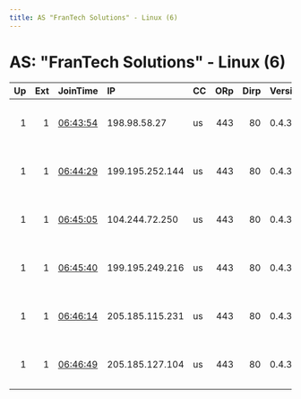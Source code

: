 ```yaml
---
title: AS "FranTech Solutions" - Linux (6)
---
```


# AS: "FranTech Solutions" - Linux (6)

|   Up |   Ext | JoinTime                                                                                            | IP              | CC   |   ORp |   Dirp | Version   | Contact                   | Nickname   |   eFamMembers |
|-----:|------:|:----------------------------------------------------------------------------------------------------|:----------------|:-----|------:|-------:|:----------|:--------------------------|:-----------|--------------:|
|    1 |     1 | [06:43:54](https://metrics.torproject.org/rs.html#details/9A657A6A7AE8A5517A4ADA1C43B8EA1DCA18CD2F) | 198.98.58.27    | us   |   443 |     80 | 0.4.3.6   | vilesx dot link at proton | torexit01  |             6 |
|    1 |     1 | [06:44:29](https://metrics.torproject.org/rs.html#details/BAA179DDA1EE94B6E024F3B72AF385F8EEBD2DE5) | 199.195.252.144 | us   |   443 |     80 | 0.4.3.6   | vilesx dot link at proton | torexit02  |             6 |
|    1 |     1 | [06:45:05](https://metrics.torproject.org/rs.html#details/373583775656C74103CCD500DD9B5C56D2569083) | 104.244.72.250  | us   |   443 |     80 | 0.4.3.6   | vilesx dot link at proton | torexit03  |             6 |
|    1 |     1 | [06:45:40](https://metrics.torproject.org/rs.html#details/C1DD80195DD19F793BBB0CB7B7CA61B00890C11B) | 199.195.249.216 | us   |   443 |     80 | 0.4.3.6   | vilesx dot link at proton | torexit04  |             6 |
|    1 |     1 | [06:46:14](https://metrics.torproject.org/rs.html#details/4332FE8B1738C360D82B7FBED293598B3DD48C06) | 205.185.115.231 | us   |   443 |     80 | 0.4.3.6   | vilesx dot link at proton | torexit05  |             6 |
|    1 |     1 | [06:46:49](https://metrics.torproject.org/rs.html#details/F9813069C519898C19BB116722D225277FCF0F32) | 205.185.127.104 | us   |   443 |     80 | 0.4.3.6   | vilesx dot link at proton | torexit06  |             6 |
